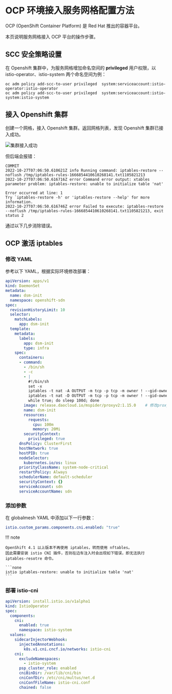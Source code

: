 # OCP 环境接入服务网格配置方法

OCP (OpenShift Container Platform) 是 Red Hat 推出的容器平台。

本页说明服务网格接入 OCP 平台的操作步骤。

## SCC 安全策略设置

在 Openshift 集群中，为服务网格增加命名空间的 __privileged__ 用户权限，以 istio-operator、istio-system 两个命名空间为例：

```shell
oc adm policy add-scc-to-user privileged  system:serviceaccount:istio-operator:istio-operator
oc adm policy add-scc-to-user privileged  system:serviceaccount:istio-system:istio-system
```

## 接入 Openshift 集群

创建一个网格，接入 Openshift 集群。返回网格列表，发现 Openshift 集群已接入成功。

![集群接入成功](https://docs.daocloud.io/daocloud-docs-images/docs/mspider/test/images/ocp01.png)

但后端会报错：

```none
COMMIT
2022-10-27T07:06:50.610621Z info Running command: iptables-restore --noflush /tmp/iptables-rules-1666854410610268141.txt1105821213
2022-10-27T07:06:50.616716Z error Command error output: xtables parameter problem: iptables-restore: unable to initialize table 'nat'

Error occurred at line: 1
Try `iptables-restore -h' or 'iptables-restore --help' for more information.
2022-10-27T07:06:50.616746Z error Failed to execute: iptables-restore --noflush /tmp/iptables-rules-1666854410610268141.txt1105821213, exit status 2
```

通过以下几步消除错误。

## OCP 激活 iptables

### 修改 YAML

参考以下 YAML，根据实际环境修改部署：

```yaml
apiVersion: apps/v1
kind: DaemonSet
metadata:
  name: dsm-init
  namespace: openshift-sdn
spec:
  revisionHistoryLimit: 10
  selector:
    matchLabels:
      app: dsm-init
  template:
    metadata:
      labels:
        app: dsm-init
        type: infra
    spec:
      containers:
      - command:
        - /bin/sh
        - -c
        - |
          #!/bin/sh
          set -x
          iptables -t nat -A OUTPUT -m tcp -p tcp -m owner ! --gid-owner 1337 -j REDIRECT --to-ports 15006
          iptables -t nat -D OUTPUT -m tcp -p tcp -m owner ! --gid-owner 1337 -j REDIRECT --to-ports 15006
          while true; do sleep 100d; done
        image: release.daocloud.io/mspider/proxyv2:1.15.0    # 修改proxy的镜像地址
        name: dsm-init
        resources:
          requests:
            cpu: 100m
            memory: 20Mi
        securityContext:
          privileged: true
      dnsPolicy: ClusterFirst
      hostNetwork: true
      hostPID: true
      nodeSelector:
        kubernetes.io/os: linux
      priorityClassName: system-node-critical
      restartPolicy: Always
      schedulerName: default-scheduler
      securityContext: {}
      serviceAccount: sdn
      serviceAccountName: sdn
```

### 添加参数

在 globalmesh YAML 中添加以下一行参数：

```yaml
istio.custom_params.components.cni.enabled: "true"
```

!!! note

    OpenShift 4.1 以上版本不再使用 iptables，转而使用 nftables。
    因此需要安装 istio CNI 插件，否则在边车注入时会出现如下错误，即无法执行 iptables-resotre 命令。

    ```none
    istio iptables-restore: unable to initialize table 'nat'
    ```

### 部署 istio-cni

```yaml
apiVersion: install.istio.io/v1alpha1
kind: IstioOperator
spec:
  components:
    cni:
      enabled: true
      namespace: istio-system
  values:
    sidecarInjectorWebhook:
      injectedAnnotations:
        k8s.v1.cni.cncf.io/networks: istio-cni
    cni:
      excludeNamespaces:
        - istio-system
      psp_cluster_role: enabled
      cniBinDir: /var/lib/cni/bin
      cniConfDir: /etc/cni/multus/net.d
      cniConfFileName: istio-cni.conf
      chained: false
```
